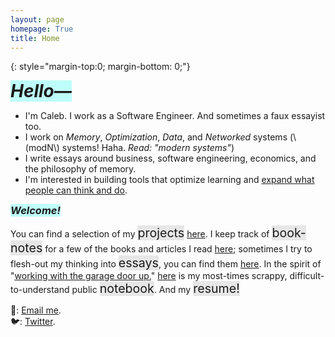 ```yaml
---
layout: page
homepage: True
title: Home
---
```


{: style="margin-top:0; margin-bottom: 0;"}

<h1 style="background-color: #00ffef40;display: inline;"><em>Hello—</em></h1>

- I'm Caleb. I work as a Software Engineer. And sometimes a faux essayist too.
- I work on _Memory_, _Optimization_, _Data_, and _Networked_ systems (\\(modN\\) systems! Haha. _Read: "modern systems"_)
- I write essays around business, software engineering, economics, and the philosophy of memory.
- I'm interested in building tools that optimize learning and [expand what people can think and do](https://numinous.productions/ttft/).

<h3 style="background-color: #00ffef40;display: inline;"><em>Welcome!</em></h3>

You can find a selection of my <span style="background-color: #a3a3a340;display: inline;font-size: 1.4em;"><a href="/projects/" style="text-decoration: none;">projects</a></span> [here](/projects/). I keep track of <span style="background-color: #a3a3a340;display: inline;font-size: 1.4em;"><a href="/booknotes/" style="text-decoration: none;">book-notes</a></span> for a few of the books and articles I read [here](/booknotes/); sometimes I try to flesh-out my thinking into <span style="background-color: #a3a3a340;display: inline;font-size: 1.4em;"><a href="/essays/" style="text-decoration: none;">essays</a></span>, you can find them [here](/essays/). In the spirit of "[working with the garage door up](https://notes.andymatuschak.org/Work_with_the_garage_door_up)," [here](/notes/) is my most-times scrappy, difficult-to-understand public <span style="background-color: #a3a3a340;display: inline;font-size: 1.4em;"><a href="/notes/" style="text-decoration: none;">notebook</a></span>. And my <span style="background-color: #a3a3a340;display: inline;font-size: 1.4em;"><a href="/resume.pdf/" style="text-decoration: none;">resume!</a></span>


📩: [Email me](mailto:dco2.caleb@gmail.com).  
🐦: [Twitter](https://twitter.com/rojaye_shegz).   
